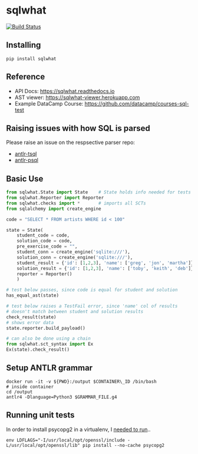 # sqlwhat

[![Build Status](https://travis-ci.org/datacamp/sqlwhat.svg?branch=master)](https://travis-ci.org/datacamp/sqlwhat)

Installing
----------

`pip install sqlwhat`

Reference
---------

* API Docs: https://sqlwhat.readthedocs.io
* AST viewer: https://sqlwhat-viewer.herokuapp.com
* Example DataCamp Course: https://github.com/datacamp/courses-sql-test

Raising issues with how SQL is parsed
-------------------------------------

Please raise an issue on the respsective parser repo:

* [antlr-tsql](https://github.com/datacamp/antlr-tsql)
* [antlr-psql](https://github.com/datacamp/antlr-plsql)

Basic Use
---------

```python
from sqlwhat.State import State    # State holds info needed for tests
from sqlwhat.Reporter import Reporter
from sqlwhat.checks import *       # imports all SCTs
from sqlalchemy import create_engine

code = "SELECT * FROM artists WHERE id < 100"

state = State(
    student_code = code,
    solution_code = code,
    pre_exercise_code = "",
    student_conn = create_engine('sqlite:///'),
    solution_conn = create_engine('sqlite:///'),
    student_result = {'id': [1,2,3], 'name': ['greg', 'jon', 'martha']},
    solution_result = {'id': [1,2,3], 'name': ['toby', 'keith', 'deb']},
    reporter = Reporter()
    )

# test below passes, since code is equal for student and solution
has_equal_ast(state)

# test below raises a TestFail error, since 'name' col of results
# doesn't match between student and solution results
check_result(state)
# shows error data
state.reporter.build_payload()

# can also be done using a chain
from sqlwhat.sct_syntax import Ex
Ex(state).check_result()
```

Setup ANTLR grammar
-------------------

```
docker run -it -v ${PWD}:/output $CONTAINER\_ID /bin/bash
# inside container
cd /output
antlr4 -Dlanguage=Python3 $GRAMMAR_FILE.g4
```

Running unit tests
------------------

In order to install psycopg2 in a virtualenv, I [needed to run](http://stackoverflow.com/a/39244687/1144523)..

```
env LDFLAGS="-I/usr/local/opt/openssl/include -L/usr/local/opt/openssl/lib" pip install --no-cache psycopg2
```
